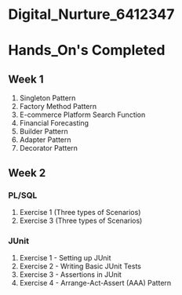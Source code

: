 # Digital_Nurture_6412347
# Hands_On's Completed
## Week 1
1. Singleton Pattern
2. Factory Method Pattern
3. E-commerce Platform Search Function
4. Financial Forecasting
5. Builder Pattern
6. Adapter Pattern
7. Decorator Pattern

## Week 2
### PL/SQL
1. Exercise 1 (Three types of Scenarios)
2. Exercise 3 (Three types of Scenarios)
### JUnit
1. Exercise 1 - Setting up JUnit
2. Exercise 2 - Writing Basic JUnit Tests
3. Exercise 3 - Assertions in JUnit 
4. Exercise 4 - Arrange-Act-Assert (AAA) Pattern

